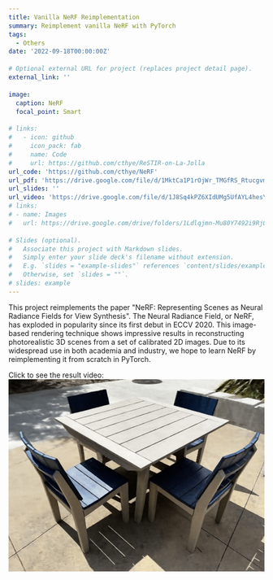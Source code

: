 ```yaml
---
title: Vanilla NeRF Reimplementation
summary: Reimplement vanilla NeRF with PyTorch
tags:
  - Others
date: '2022-09-18T00:00:00Z'

# Optional external URL for project (replaces project detail page).
external_link: ''

image:
  caption: NeRF
  focal_point: Smart

# links:
#   - icon: github
#     icon_pack: fab
#     name: Code
#     url: https://github.com/cthye/ReSTIR-on-La-Jolla
url_code: 'https://github.com/cthye/NeRF'
url_pdf: 'https://drive.google.com/file/d/1MktCa1P1rOjWr_TMGfRS_Rtucgvmptyk/view?usp=sharing'
url_slides: ''
url_video: 'https://drive.google.com/file/d/1J8Sq4kPZ6XIdUMg5UfAYL4hesYGfC1gF/view?usp=sharing'
# links:
# - name: Images
#   url: https://drive.google.com/drive/folders/1Ldlqjmn-Mu80Y7492i9RjOTkFNoU9VAF?usp=sharing

# Slides (optional).
#   Associate this project with Markdown slides.
#   Simply enter your slide deck's filename without extension.
#   E.g. `slides = "example-slides"` references `content/slides/example-slides.md`.
#   Otherwise, set `slides = ""`.
# slides: example
---
```


This project reimplements the paper "NeRF: Representing Scenes as Neural Radiance Fields for View Synthesis". The Neural Radiance Field, or NeRF, has exploded in popularity since its first debut in ECCV 2020. This image-based rendering technique shows impressive results in reconstructing photorealistic 3D scenes from a set of calibrated 2D images. Due to its widespread use in both academia and industry, we hope to learn NeRF by reimplementing it from scratch in PyTorch.

Click to see the result video:
[![IMAGE ALT TEXT HERE](featured.png)](https://drive.google.com/file/d/1J8Sq4kPZ6XIdUMg5UfAYL4hesYGfC1gF/view?usp=sharing)




